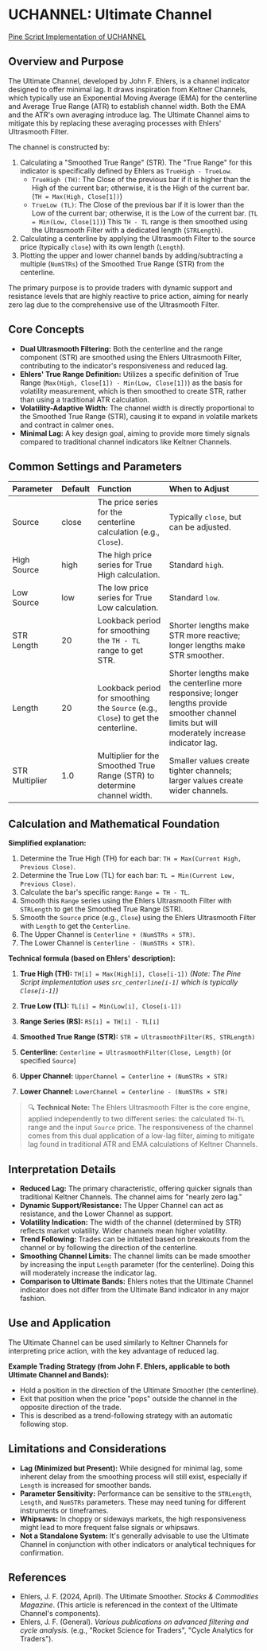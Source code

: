 # UCHANNEL: Ultimate Channel

[Pine Script Implementation of UCHANNEL](https://github.com/mihakralj/pinescript/blob/main/indicators/channels/uchannel.pine)

## Overview and Purpose

The Ultimate Channel, developed by John F. Ehlers, is a channel indicator designed to offer minimal lag. It draws inspiration from Keltner Channels, which typically use an Exponential Moving Average (EMA) for the centerline and Average True Range (ATR) to establish channel width. Both the EMA and the ATR's own averaging introduce lag. The Ultimate Channel aims to mitigate this by replacing these averaging processes with Ehlers' Ultrasmooth Filter.

The channel is constructed by:
1.  Calculating a "Smoothed True Range" (STR). The "True Range" for this indicator is specifically defined by Ehlers as `TrueHigh - TrueLow`.
    *   `TrueHigh (TH)`: The Close of the previous bar if it is higher than the High of the current bar; otherwise, it is the High of the current bar. (`TH = Max(High, Close[1])`)
    *   `TrueLow (TL)`: The Close of the previous bar if it is lower than the Low of the current bar; otherwise, it is the Low of the current bar. (`TL = Min(Low, Close[1])`)
    This `TH - TL` range is then smoothed using the Ultrasmooth Filter with a dedicated length (`STRLength`).
2.  Calculating a centerline by applying the Ultrasmooth Filter to the source price (typically `close`) with its own length (`Length`).
3.  Plotting the upper and lower channel bands by adding/subtracting a multiple (`NumSTRs`) of the Smoothed True Range (STR) from the centerline.

The primary purpose is to provide traders with dynamic support and resistance levels that are highly reactive to price action, aiming for nearly zero lag due to the comprehensive use of the Ultrasmooth Filter.

## Core Concepts

*   **Dual Ultrasmooth Filtering:** Both the centerline and the range component (STR) are smoothed using the Ehlers Ultrasmooth Filter, contributing to the indicator's responsiveness and reduced lag.
*   **Ehlers' True Range Definition:** Utilizes a specific definition of True Range (`Max(High, Close[1]) - Min(Low, Close[1])`) as the basis for volatility measurement, which is then smoothed to create STR, rather than using a traditional ATR calculation.
*   **Volatility-Adaptive Width:** The channel width is directly proportional to the Smoothed True Range (STR), causing it to expand in volatile markets and contract in calmer ones.
*   **Minimal Lag:** A key design goal, aiming to provide more timely signals compared to traditional channel indicators like Keltner Channels.

## Common Settings and Parameters

| Parameter    | Default | Function                                                                              | When to Adjust                                                                                                                               |
| :----------- | :------ | :------------------------------------------------------------------------------------ | :------------------------------------------------------------------------------------------------------------------------------------------- |
| Source       | close   | The price series for the centerline calculation (e.g., `Close`).                      | Typically `close`, but can be adjusted.                                                                                                      |
| High Source  | high    | The high price series for True High calculation.                                      | Standard `high`.                                                                                                                             |
| Low Source   | low     | The low price series for True Low calculation.                                        | Standard `low`.                                                                                                                              |
| STR Length   | 20      | Lookback period for smoothing the `TH - TL` range to get STR.                         | Shorter lengths make STR more reactive; longer lengths make STR smoother.                                                                    |
| Length       | 20      | Lookback period for smoothing the `Source` (e.g., `Close`) to get the centerline.     | Shorter lengths make the centerline more responsive; longer lengths provide smoother channel limits but will moderately increase indicator lag. |
| STR Multiplier| 1.0     | Multiplier for the Smoothed True Range (STR) to determine channel width.              | Smaller values create tighter channels; larger values create wider channels.                                                                 |

## Calculation and Mathematical Foundation

**Simplified explanation:**
1.  Determine the True High (TH) for each bar: `TH = Max(Current High, Previous Close)`.
2.  Determine the True Low (TL) for each bar: `TL = Min(Current Low, Previous Close)`.
3.  Calculate the bar's specific range: `Range = TH - TL`.
4.  Smooth this `Range` series using the Ehlers Ultrasmooth Filter with `STRLength` to get the Smoothed True Range (STR).
5.  Smooth the `Source` price (e.g., `Close`) using the Ehlers Ultrasmooth Filter with `Length` to get the `Centerline`.
6.  The Upper Channel is `Centerline + (NumSTRs × STR)`.
7.  The Lower Channel is `Centerline - (NumSTRs × STR)`.

**Technical formula (based on Ehlers' description):**
1.  **True High (TH):**
    `TH[i] = Max(High[i], Close[i-1])`
    *(Note: The Pine Script implementation uses `src_centerline[i-1]` which is typically `Close[i-1]`)*

2.  **True Low (TL):**
    `TL[i] = Min(Low[i], Close[i-1])`

3.  **Range Series (RS):**
    `RS[i] = TH[i] - TL[i]`

4.  **Smoothed True Range (STR):**
    `STR = UltrasmoothFilter(RS, STRLength)`

5.  **Centerline:**
    `Centerline = UltrasmoothFilter(Close, Length)` (or specified `Source`)

6.  **Upper Channel:**
    `UpperChannel = Centerline + (NumSTRs × STR)`

7.  **Lower Channel:**
    `LowerChannel = Centerline - (NumSTRs × STR)`

> 🔍 **Technical Note:** The Ehlers Ultrasmooth Filter is the core engine, applied independently to two different series: the calculated `TH-TL` range and the input `Source` price. The responsiveness of the channel comes from this dual application of a low-lag filter, aiming to mitigate lag found in traditional ATR and EMA calculations of Keltner Channels.

## Interpretation Details

*   **Reduced Lag:** The primary characteristic, offering quicker signals than traditional Keltner Channels. The channel aims for "nearly zero lag."
*   **Dynamic Support/Resistance:** The Upper Channel can act as resistance, and the Lower Channel as support.
*   **Volatility Indication:** The width of the channel (determined by STR) reflects market volatility. Wider channels mean higher volatility.
*   **Trend Following:** Trades can be initiated based on breakouts from the channel or by following the direction of the centerline.
*   **Smoothing Channel Limits:** The channel limits can be made smoother by increasing the input `Length` parameter (for the centerline). Doing this will moderately increase the indicator lag.
*   **Comparison to Ultimate Bands:** Ehlers notes that the Ultimate Channel indicator does not differ from the Ultimate Band indicator in any major fashion.

## Use and Application

The Ultimate Channel can be used similarly to Keltner Channels for interpreting price action, with the key advantage of reduced lag.

**Example Trading Strategy (from John F. Ehlers, applicable to both Ultimate Channel and Bands):**
*   Hold a position in the direction of the Ultimate Smoother (the centerline).
*   Exit that position when the price "pops" outside the channel in the opposite direction of the trade.
*   This is described as a trend-following strategy with an automatic following stop.

## Limitations and Considerations

*   **Lag (Minimized but Present):** While designed for minimal lag, some inherent delay from the smoothing process will still exist, especially if `Length` is increased for smoother bands.
*   **Parameter Sensitivity:** Performance can be sensitive to the `STRLength`, `Length`, and `NumSTRs` parameters. These may need tuning for different instruments or timeframes.
*   **Whipsaws:** In choppy or sideways markets, the high responsiveness might lead to more frequent false signals or whipsaws.
*   **Not a Standalone System:** It's generally advisable to use the Ultimate Channel in conjunction with other indicators or analytical techniques for confirmation.

## References

*   Ehlers, J. F. (2024, April). The Ultimate Smoother. *Stocks & Commodities Magazine*. (This article is referenced in the context of the Ultimate Channel's components).
*   Ehlers, J. F. (General). *Various publications on advanced filtering and cycle analysis.* (e.g., "Rocket Science for Traders", "Cycle Analytics for Traders").
